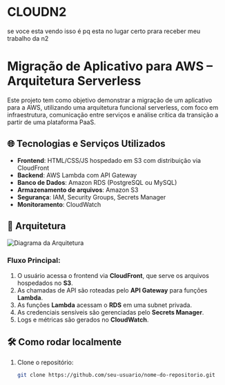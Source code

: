 # CLOUDN2
se voce esta vendo isso é pq esta no lugar certo prara receber meu trabalho da n2

# Migração de Aplicativo para AWS – Arquitetura Serverless

Este projeto tem como objetivo demonstrar a migração de um aplicativo para a AWS, utilizando uma arquitetura funcional serverless, com foco em infraestrutura, comunicação entre serviços e análise crítica da transição a partir de uma plataforma PaaS.

## 🌐 Tecnologias e Serviços Utilizados

- **Frontend**: HTML/CSS/JS hospedado em S3 com distribuição via CloudFront
- **Backend**: AWS Lambda com API Gateway
- **Banco de Dados**: Amazon RDS (PostgreSQL ou MySQL)
- **Armazenamento de arquivos**: Amazon S3
- **Segurança**: IAM, Security Groups, Secrets Manager
- **Monitoramento**: CloudWatch

## 🧱 Arquitetura

![Diagrama da Arquitetura](./A_flowchart_diagram_illustrates_an_AWS_serverless_.png)

### Fluxo Principal:

1. O usuário acessa o frontend via **CloudFront**, que serve os arquivos hospedados no **S3**.
2. As chamadas de API são roteadas pelo **API Gateway** para funções **Lambda**.
3. As funções **Lambda** acessam o **RDS** em uma subnet privada.
4. As credenciais sensíveis são gerenciadas pelo **Secrets Manager**.
5. Logs e métricas são gerados no **CloudWatch**.

## 🛠️ Como rodar localmente

1. Clone o repositório:
   ```bash
   git clone https://github.com/seu-usuario/nome-do-repositorio.git
